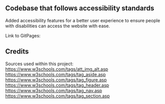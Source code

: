 ## Codebase that follows accessibility standards

Added accessibility features for a better user experience to ensure people with disabilities can access the website with ease.

Link to GitPages: 

## Credits

Sources used within this project:
https://www.w3schools.com/tags/att_img_alt.asp
https://www.w3schools.com/tags/tag_aside.asp
https://www.w3schools.com/tags/tag_figure.asp
https://www.w3schools.com/tags/tag_header.asp
https://www.w3schools.com/tags/tag_nav.asp
https://www.w3schools.com/tags/tag_section.asp

